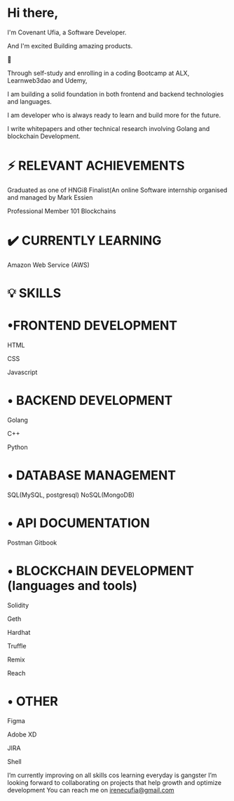 # Hi there,

I'm Covenant Ufia, a Software Developer.


And I'm excited Building amazing products.

💎 

Through self-study and enrolling in a coding Bootcamp at ALX, Learnweb3dao and Udemy, 

I am building a solid foundation in both frontend and backend technologies and languages.

I am developer who is always ready to learn and build more for the future.

I write whitepapers and other technical research involving Golang and blockchain Development.



# ⚡ RELEVANT ACHIEVEMENTS

Graduated as one of HNGi8 Finalist(An online Software internship organised and managed by Mark Essien 

Professional Member 101 Blockchains


# ✔️ CURRENTLY LEARNING 

Amazon Web Service (AWS)



# 💡 SKILLS
 
# •FRONTEND DEVELOPMENT

HTML

CSS 

Javascript

# • BACKEND DEVELOPMENT

Golang 

C++ 

Python

# • DATABASE MANAGEMENT

SQL(MySQL, postgresql) 
NoSQL(MongoDB)


# • API DOCUMENTATION

Postman
Gitbook

# • BLOCKCHAIN DEVELOPMENT (languages and tools)

Solidity

Geth

Hardhat

Truffle

Remix

Reach


# • OTHER

Figma

Adobe XD

JIRA

Shell
 
I’m currently improving on all skills cos learning everyday is gangster
I’m looking forward to collaborating on projects that help growth and optimize development
You can reach me on irenecufia@gmail.com

<!---
UfiairENE/UfiairENE is a ✨ special ✨ repository because its `README.md` (this file) appears on your GitHub profile.
You can click the Preview link to take a look at your changes.
--->
